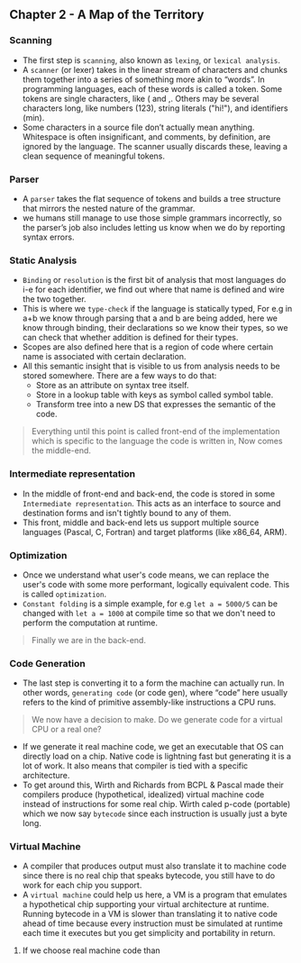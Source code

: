 ## Chapter 2 - A Map of the Territory

### Scanning
- The first step is `scanning`, also known as `lexing`, or  `lexical analysis`.
- A `scanner` (or lexer) takes in the linear stream of characters and chunks them
  together into a series of something more akin to “words”. In programming
  languages, each of these words is called a token. Some tokens are single
  characters, like ( and ,. Others may be several characters long, like numbers
  (123), string literals ("hi!"), and identifiers (min).
- Some characters in a source file don’t actually mean anything. Whitespace is
  often insignificant, and comments, by definition, are ignored by the
  language. The scanner usually discards these, leaving a clean sequence of
  meaningful tokens.
### Parser
- A `parser` takes the flat sequence of tokens and builds a tree structure that
  mirrors the nested nature of the grammar.
- we humans still manage to use those simple grammars incorrectly, so the
  parser’s job also includes letting us know when we do by reporting syntax
  errors.
### Static Analysis
- `Binding` or `resolution` is the first bit of analysis that most languages do
  i-e for each identifier, we find out where that name is defined and wire the
  two together. 
- This is where we `type-check` if the language is statically typed, For e.g in
  a+b we know through parsing that a and b are being added, here we know
  through binding, their declarations so we know their types, so we can check
  that whether addition is defined for their types.
- Scopes are also defined here that is a region of code where certain name is
  associated with certain declaration.
- All this semantic insight that is visible to us from analysis needs to be
  stored somewhere. There are a few ways to do that:
  - Store as an attribute on syntax tree itself.
  - Store in a lookup table with keys as symbol called symbol table.
  - Transform tree into a new DS that expresses the semantic of the code.

> Everything until this point is called front-end of the implementation which is
> specific to the language the code is written in, Now comes the middle-end.

### Intermediate representation
- In the middle of front-end and back-end, the code is stored in some
  `Intermediate representation`. This acts as an interface to source and
  destination forms and isn't tightly bound to any of them.
- This front, middle and back-end lets us support multiple source languages
  (Pascal, C, Fortran) and target platforms (like x86_64, ARM).

### Optimization
- Once we understand what user's code means, we can replace the user's code
  with some more performant, logically equivalent code. This is called
  `optimization`.
- `Constant folding` is a simple example, for e.g `let a = 5000/5` can be changed
  with `let a = 1000` at compile time so that we don't need to perform the
  computation at runtime.

> Finally we are in the back-end.

### Code Generation
- The last step is converting it to a form the machine can actually run. In
  other words, `generating code` (or code gen), where “code” here usually refers
  to the kind of primitive assembly-like instructions a CPU runs.
> We now have a decision to make. Do we generate code for a virtual CPU or a
> real one?
- If we generate it real machine code, we get an executable that OS can
  directly load on a chip. Native code is lightning fast but generating it is a
  lot of work. It also means that compiler is tied with a specific
  architecture.
- To get around this, Wirth and Richards from BCPL & Pascal made their
  compilers produce (hypothetical, idealized) virtual machine code instead of
  instructions for some real chip. Wirth caled p-code (portable) which we now
  say `bytecode` since each instruction is usually just a byte long.

### Virtual Machine
- A compiler that produces output must also translate it to machine code since
  there is no real chip that speaks bytecode, you still have to do work for
  each chip you support.
- A `virtual machine` could help us here, a VM is a program that emulates a
  hypothetical chip supporting your virtual architecture at runtime. Running
  bytecode in a VM is slower than translating it to native code ahead of time
  because every instruction must be simulated at runtime each time it executes
  but you get simplicity and portability in return.
    



1. If we choose real machine code than 
